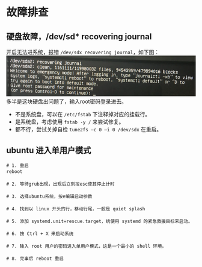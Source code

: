 # 故障排查


## 硬盘故障，/dev/sd* recovering journal
开启无法进系统，报错 ```/dev/sdx recovering journal```，如下图：  
![alt text](img/20240716001920.webp) 
多半是这块硬盘出问题了，输入root密码登录进去。  
 - 不是系统盘，可以在 ```/etc/fstab``` 下注释掉对应的挂载行。  
 - 是系统盘，考虑使用 ```fstab -y /``` 来尝试修复。  
 - 都不行，尝试关掉自检 ```tune2fs –c 0 –i 0 /dev/sdx``` 在重启。


## ubuntu 进入单用户模式
``` shell
# 1. 重启
reboot

# 2. 等待grub出现，出现后立刻按esc使其停止计时

# 3. 选择ubuntu系统，按e编辑启动参数

# 4. 找到以 linux 开头的行，移动行尾，一般是 quiet splash

# 5. 添加 systemd.unit=rescue.target，统使用 systemd 的紧急救援目标来启动。

# 6. 按 Ctrl + X 来启动系统

# 7. 输入 root 用户的密码进入单用户模式，这是一个最小的 shell 环境。

# 8. 完事后 reboot 重启
```